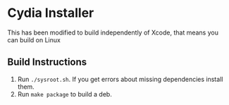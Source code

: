 Cydia Installer
============

This has been modified to build independently of Xcode, that means you can build on Linux

Build Instructions
------------

1. Run `./sysroot.sh`. If you get errors about missing dependencies install them.
2. Run `make package` to build a deb.
